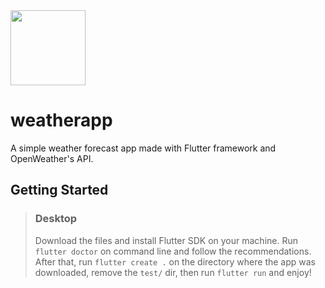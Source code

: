 <img src="https://openweathermap.org/img/wn/11d@4x.png" height=120>

# weatherapp

A simple weather forecast app made with Flutter framework and OpenWeather's API.


## Getting Started

> ### Desktop
> 
> Download the files and install Flutter SDK on your machine. Run ```flutter doctor``` on command line and follow the recommendations. After that, run
```flutter create .``` on the directory where the app was downloaded, remove the ```test/``` dir, then run ```flutter run``` and enjoy!
